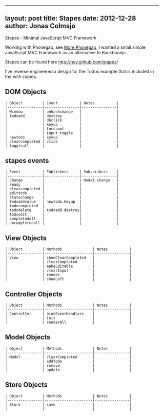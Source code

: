 
---
layout: post
title: Stapes 
date: 2012-12-28
author: Jonas Colmsjo
---

Stapes - Minimal JavaScript MVC Framework 





Working with Phonegap, see [More Phonegap](/121220_More-Phonegap),
I wanted a small simple JavaScript MVC Framework as an alternative to Backbonejs.

Stapes can be found here http://hay.github.com/stapes/

I've reverse engineered a design for the Todos example that is included in the with
stapes.


## DOM Objects

```
| Object         | Event          | Notes          |
|----------------|----------------|----------------|
| Window         | onhashchange   |                |
| todoadd        | destroy        |                |
|                | dbclick        |                |
|                | keyup          |                |
|                | focusout       |                |
|                | input.toggle   |                |
| newtodo        | keyup          |                |
| clearcompleted | click          |                |
| toggleall      |                |                |
```


## stapes events

```
| Event          | Publishers     | Subscribers    |
|----------------|----------------|----------------|
| change         |                | Model.change   |
| ready          |                |                |
| clearcompleted |                |                |
| edittodo       |                |                |
| statechange    |                |                |
| todoaddvalue   | newtodo.keyup  |                |
| todocompleted  |                |                |
| tododelete     | todoadd.destroy|                |
| todoedit       |                |                |
| completedall   |                |                |
| uncompletedall |                |                |
```


## View Objects

```
| Object         | Methods              | Notes          |
|----------------|----------------------|----------------|
| View           | showClearCompleted   |                |
|                | clearCompleted       |                |
|                | makeEditable         |                |
|                | clearInput           |                |
|                | render               |                |
|                | showLeft             |                |
```


## Controller Objects

```
| Object         | Methods              | Notes          |
|----------------|----------------------|----------------|
| Controller     | bindEventHandlers    |                |
|                | init                 |                |
|                | renderAll            |                |
```


## Model Objects

```
| Object         | Methods              | Notes          |
|----------------|----------------------|----------------|
| Model          | clearCompleted       |                |
|                | addTodo              |                |
|                | remove               |                |
|                | update               |                |
```

## Store Objects

```
| Object         | Methods              | Notes          |
|----------------|----------------------|----------------|
| Store          | save                 |                |
|                |                      |                |
```


